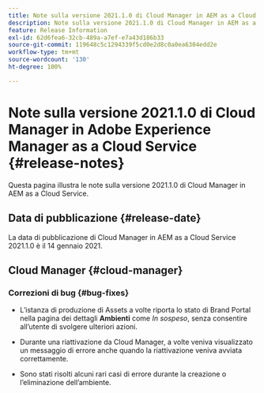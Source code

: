 ```yaml
---
title: Note sulla versione 2021.1.0 di Cloud Manager in AEM as a Cloud Service
description: Note sulla versione 2021.1.0 di Cloud Manager in AEM as a Cloud Service
feature: Release Information
exl-id: 62d6fea6-32cb-489a-a7ef-e7a43d186b33
source-git-commit: 119648c5c1294339f5cd0e2d8c0a0ea6304edd2e
workflow-type: tm+mt
source-wordcount: '130'
ht-degree: 100%

---
```


# Note sulla versione 2021.1.0 di Cloud Manager in Adobe Experience Manager as a Cloud Service {#release-notes}

Questa pagina illustra le note sulla versione 2021.1.0 di Cloud Manager in AEM as a Cloud Service.

## Data di pubblicazione {#release-date}

La data di pubblicazione di Cloud Manager in AEM as a Cloud Service 2021.1.0 è il 14 gennaio 2021.

## Cloud Manager {#cloud-manager}

### Correzioni di bug  {#bug-fixes}

* L’istanza di produzione di Assets a volte riporta lo stato di Brand Portal nella pagina dei dettagli **Ambienti** come *In sospeso*, senza consentire all’utente di svolgere ulteriori azioni.

* Durante una riattivazione da Cloud Manager, a volte veniva visualizzato un messaggio di errore anche quando la riattivazione veniva avviata correttamente.

* Sono stati risolti alcuni rari casi di errore durante la creazione o l’eliminazione dell’ambiente.
